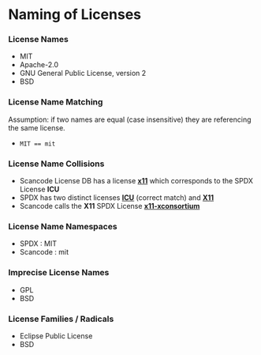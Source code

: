 # Naming of Licenses


### License Names

* MIT
* Apache-2.0
* GNU General Public License, version 2
* BSD


### License Name Matching
Assumption: if two names are equal (case insensitive) they are referencing the same license.

* `MIT == mit`


### License Name Collisions  
* Scancode License DB has a license [**x11**](https://scancode-licensedb.aboutcode.org/x11.html) which corresponds to the SPDX License **ICU**
* SPDX has two distinct licenses [**ICU**](https://spdx.org/licenses/ICU.html) (correct match) and [**X11**](https://spdx.org/licenses/X11.html)
* Scancode calls the **X11** SPDX License [**x11-xconsortium**](https://scancode-licensedb.aboutcode.org/x11-xconsortium.html)


### License Name Namespaces

* SPDX : MIT
* Scancode : mit


### Imprecise License Names
* GPL
* BSD


### License Families / Radicals
*  Eclipse Public License
*  BSD